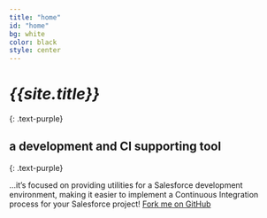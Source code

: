 ```yaml
---
title: "home"
id: "home"
bg: white
color: black
style: center
---
```


# ***{{site.title}}***
{: .text-purple}

<div class="stacked-icons" style="font-size:50px">
  <span class="fa-stack fa-3x">
    <i class="fa fa-cloud fa-stack-2x" style="color:#fab125;"></i>
    <strong class="fa fa-gear fa-stack-1x fa-stack-text fa-inverse" style="font-size:200px"></strong>
  </span>
</div>

## a development and CI supporting tool
{: .text-purple}


…it’s focused on providing utilities for a Salesforce development environment, making it easier to implement a Continuous Integration process for your Salesforce project!
<span id="forkongithub">
  <a href="{{ site.github.repo }}" class="bg-blue">
    Fork me on GitHub
  </a>
</span>
